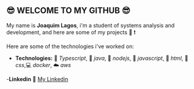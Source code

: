 ## :sunglasses: WELCOME TO MY GITHUB :sunglasses:

 My name is **Joaquim Lagos**, i'm a student of systems analysis and development, and here are some of my projects :book: :exclamation:

 Here are some of the technologies i've worked on:

- **Technologies:** :rocket: *Typescript*, :space_invader: *java*,      :leaves: *nodejs*, :dart: *javascript*, :shirt: *html*, :jeans: *css*,:computer: *docker*, :cloud: *aws*

-**Linkedin** :house_with_garden: [My Linkedin](https://www.linkedin.com/in/joaquim-lagos-68933a183/)

